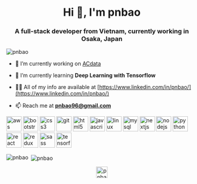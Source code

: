 <h1 align="center">Hi 👋, I'm pnbao</h1>
<h3 align="center">A full-stack developer from Vietnam, currently working in Osaka, Japan</h3>

<p align="left"> <img src="https://komarev.com/ghpvc/?username=pnbao" alt="pnbao" /> </p>

- 🔭 I’m currently working on [ACdata](http://ac-data.info/)

- 🌱 I’m currently learning **Deep Learning with Tensorflow**

- 👨‍💻 All of my info are available at [https://www.linkedin.com/in/pnbao/](https://www.linkedin.com/in/pnbao/)

- 📫 Reach me at **pnbao96@gmail.com**

<p align="left"><img src="https://devicons.github.io/devicon/devicon.git/icons/amazonwebservices/amazonwebservices-original-wordmark.svg" alt="aws" width="40" height="40"/> <img src="https://devicons.github.io/devicon/devicon.git/icons/bootstrap/bootstrap-plain.svg" alt="bootstrap" width="40" height="40"/> <img src="https://devicons.github.io/devicon/devicon.git/icons/css3/css3-original-wordmark.svg" alt="css3" width="40" height="40"/> <img src="https://www.vectorlogo.zone/logos/git-scm/git-scm-icon.svg" alt="git" width="40" height="40"/> <img src="https://devicons.github.io/devicon/devicon.git/icons/html5/html5-original-wordmark.svg" alt="html5" width="40" height="40"/> <img src="https://devicons.github.io/devicon/devicon.git/icons/javascript/javascript-original.svg" alt="javascript" width="40" height="40"/> <img src="https://devicons.github.io/devicon/devicon.git/icons/linux/linux-original.svg" alt="linux" width="40" height="40"/> <img src="https://devicons.github.io/devicon/devicon.git/icons/mysql/mysql-original-wordmark.svg" alt="mysql" width="40" height="40"/> <img src="https://cdn.worldvectorlogo.com/logos/nextjs-3.svg" alt="nextjs" width="40" height="40"/> <img src="https://devicons.github.io/devicon/devicon.git/icons/nodejs/nodejs-original-wordmark.svg" alt="nodejs" width="40" height="40"/> <img src="https://devicons.github.io/devicon/devicon.git/icons/python/python-original.svg" alt="python" width="40" height="40"/> <img src="https://devicons.github.io/devicon/devicon.git/icons/react/react-original-wordmark.svg" alt="react" width="40" height="40"/> <img src="https://devicons.github.io/devicon/devicon.git/icons/redux/redux-original.svg" alt="redux" width="40" height="40"/> <img src="https://devicons.github.io/devicon/devicon.git/icons/sass/sass-original.svg" alt="sass" width="40" height="40"/> <img src="https://www.vectorlogo.zone/logos/tensorflow/tensorflow-icon.svg" alt="tensorflow" width="40" height="40"/></p><p><img align="left" src="https://github-readme-stats.vercel.app/api/top-langs/?username=pnbao&layout=compact&hide=html" alt="pnbao" /></p>

<p>&nbsp;<img align="center" src="https://github-readme-stats.vercel.app/api?username=pnbao&show_icons=true" alt="pnbao" /></p>

<p align="center">
<a href="https://linkedin.com/in/pnbao" target="blank"><img align="center" src="https://cdn.jsdelivr.net/npm/simple-icons@3.0.1/icons/linkedin.svg" alt="pnbao" height="30" width="30" /></a>
</p>
